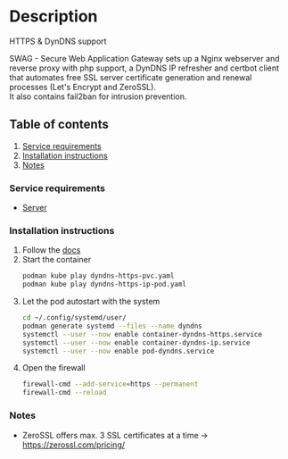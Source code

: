 # Description

HTTPS & DynDNS support

SWAG - Secure Web Application Gateway sets up a Nginx webserver and reverse proxy with php support, a DynDNS IP refresher and certbot client that automates free SSL server
certificate generation and renewal processes (Let's Encrypt and ZeroSSL).  
It also contains fail2ban for intrusion prevention.

## Table of contents

1. [Service requirements](#service-requirements)
2. [Installation instructions](#installation-instructions)
3. [Notes](#notes)

### Service requirements

- [Server](../../../base/operating-system)

### Installation instructions

1. Follow the [docs](https://docs.linuxserver.io/general/swag)
2. Start the container
   ```bash
   podman kube play dyndns-https-pvc.yaml
   podman kube play dyndns-https-ip-pod.yaml
   ```
3. Let the pod autostart with the system
   ```bash
   cd ~/.config/systemd/user/
   podman generate systemd --files --name dyndns
   systemctl --user --now enable container-dyndns-https.service
   systemctl --user --now enable container-dyndns-ip.service
   systemctl --user --now enable pod-dyndns.service
   ```
4. Open the firewall
   ```bash
   firewall-cmd --add-service=https --permanent
   firewall-cmd --reload
   ```

### Notes

- ZeroSSL offers max. 3 SSL certificates at a time -> https://zerossl.com/pricing/